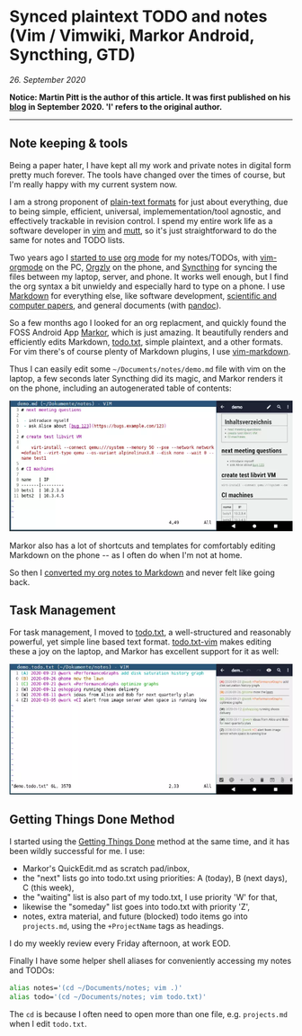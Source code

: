 # Synced plaintext TODO and notes (Vim / Vimwiki, Markor Android, Syncthing, GTD)
_26. September 2020_

**Notice: Martin Pitt is the author of this article. It was first published on his [blog](https://piware.de/post/2020-09-26-todo-notes/) in September 2020. 'I' refers to the original author.**

----------

## Note keeping & tools



Being a paper hater, I have kept all my work and private notes in digital form pretty much forever. The tools have changed over the times of course, but I'm really happy with my current system now.

I am a strong proponent of [plain-text formats](http://plaintext-productivity.net/2-01-why-plaintext-for-notes.html) for just about everything, due to being simple, efficient, universal, implemementation/tool agnostic, and effectively trackable in revision control. I spend my entire work life as a software developer in [vim](https://www.vim.org/) and [mutt](http://www.mutt.org/), so it's just straightforward to do the same for notes and TODO lists.

Two years ago I [started to use](./2018-05-01-android-degoogle/) [org mode](https://orgmode.org/) for my notes/TODOs, with [vim-orgmode](https://github.com/jceb/vim-orgmode) on the PC, [Orgzly](https://f-droid.org/en/packages/com.orgzly/) on the phone, and [Syncthing](https://syncthing.net/) for syncing the files between my laptop, server, and phone. It works well enough, but I find the org syntax a bit unwieldy and especially hard to type on a phone. I use [Markdown](https://www.markdownguide.org/) for everything else, like software development, [scientific and computer papers](/documents/), and general documents (with [pandoc](https://pandoc.org/)).

So a few months ago I looked for an org replacment, and quickly found the FOSS Android App [Markor](https://github.com/gsantner/markor), which is just amazing. It beautifully renders and efficiently edits Markdown, [todo.txt](http://todotxt.org/), simple plaintext, and a other formats. For vim there's of course plenty of Markdown plugins, I use [vim-markdown](https://github.com/plasticboy/vim-markdown).

Thus I can easily edit some `~/Documents/notes/demo.md` file with vim on the laptop, a few seconds later Syncthing did its magic, and Markor renders it on the phone, including an autogenerated table of contents:

![Vim Markdown / Markor Markdown](assets/2020-09-26-pitt-vimwiki1.webp)

Markor also has a lot of shortcuts and templates for comfortably editing Markdown on the phone -- as I often do when I'm not at home.

So then I [converted my org notes to Markdown](https://orgmode.org/org.html#Markdown-Export) and never felt like going back.

## Task Management

For task management, I moved to [todo.txt](http://todotxt.org/), a well-structured and reasonably powerful, yet simple line based text format. [todo.txt-vim](https://gitlab.com/dbeniamine/todo.txt-vim) makes editing these a joy on the laptop, and Markor has excellent support for it as well:

![Vim todo.txt / Markor todo.txt"](assets/2020-09-26-pitt-vimwiki2.webp)

## Getting Things Done Method

I started using the [Getting Things Done](https://en.wikipedia.org/wiki/Getting_Things_Done) method at the same time, and it has been wildly successful for me. I use:

 - Markor's QuickEdit.md as scratch pad/inbox,
 - the "next" lists go into todo.txt using priorities: A (today), B (next days), C (this week),
 - the "waiting" list is also part of my todo.txt, I use priority 'W' for that,
 - likewise the "someday" list goes into todo.txt with priority 'Z',
 - notes, extra material, and future (blocked) todo items go into `projects.md`, using the `+ProjectName` tags as headings.

I do my weekly review every Friday afternoon, at work EOD.

Finally I have some helper shell aliases for conveniently accessing my notes and TODOs:

```sh
alias notes='(cd ~/Documents/notes; vim .)'
alias todo='(cd ~/Documents/notes; vim todo.txt)'
```

The `cd` is because I often need to open more than one file, e.g. `projects.md` when I edit `todo.txt`.
